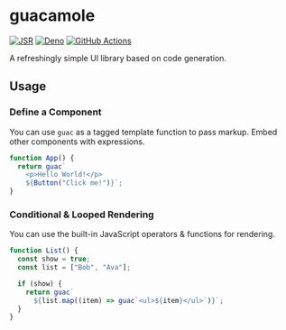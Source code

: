 # guacamole

[![JSR](https://jsr.io/badges/@aarvinr/guacamole?style=for-the-badge)](https://jsr.io/@aarvinr/guacamole)
[![Deno](https://img.shields.io/badge/deno-000000?style=for-the-badge&logo=deno&logoColor=white)](https://deno.com/)
[![GitHub Actions](https://img.shields.io/badge/github%20actions-%232671E5.svg?style=for-the-badge&logo=githubactions&logoColor=white)](https://github.com/aarvinr/guacamole/actions)

A refreshingly simple UI library based on code generation.

## Usage

### Define a Component

You can use `guac` as a tagged template function to pass markup. Embed other
components with expressions.

```js
function App() {
  return guac`
    <p>Hello World!</p>
    ${Button("Click me!")}`;
}
```

### Conditional & Looped Rendering

You can use the built-in JavaScript operators & functions for rendering.

```js
function List() {
  const show = true;
  const list = ["Bob", "Ava"];

  if (show) {
    return guac`
      ${list.map((item) => guac`<ul>${item}</ul>`)}`;
  }
}
```

